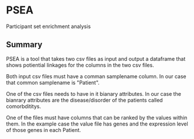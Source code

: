 # PSEA
Participant set enrichment analysis

## Summary
PSEA is a tool that takes two csv files as input and output a dataframe that shows potiential linkages for the columns in the two csv files. 

Both input csv files must have a comman samplename column. 
In our case that common samplename is "Patient".

One of the csv files needs to have in it bianary attributes. In our case the bianrary attributes are the disease/disorder of the patients called comorbdititys. 

One of the files must have columns that can be ranked by the values within them. In the example case the value file has genes and the expression level of those genes in each Patient. 
